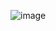 ![image](https://github.com/Jason89967/EC2024/assets/162284478/999d0946-e817-40b0-9e3c-995c5838c142)
